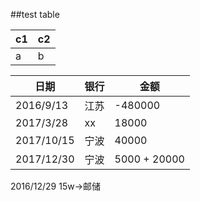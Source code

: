##test table

c1 | c2
-|-
a  | b

日期 | 银行 | 金额
-|-|-
2016/9/13 | 江苏 | -480000
2017/3/28 | xx  | 18000
2017/10/15 | 宁波 | 40000
2017/12/30 | 宁波 | 5000 + 20000

2016/12/29 15w->邮储
